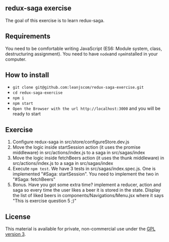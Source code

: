 ## redux-saga exercise

The goal of this exercise is to learn redux-saga.

## Requirements
You need to be comfortable writing JavaScript (ES6: Module system, class, destructuring assignment).
You need to have `node`and `npm`installed in your computer.

## How to install

- `git clone git@github.com:leanjscom/redux-saga-exercise.git`
- `cd redux-saga-exercise`
- `npm i`
- `npm start`
- `Open the Browser with the url http://localhost:3000` and you will be ready to start


## Exercise

1. Configure redux-saga in src/store/configureStore.dev.js
2. Move the logic inside startSession action (it uses the promise middleware) in src/actions/index.js to a saga in src/sagas/index
3. Move the logic inside fetchBeers action (it uses the thunk middleware) in src/actions/index.js to a saga in src/sagas/index
4. Execute `npm test`. We have 3 tests in src/sagas/index.spec.js. One is implemented "#Saga: startSession". You need to implement the two in "#Saga: fetchBeers"
5. Bonus. Have you got some extra time? implement a reducer, action and saga so every time the user likes a beer it is stored in the state. Display the list of liked beers in components/Navigations/Menu.jsx where it says "This is exercise question 5 ;)"

## License

This material is available for private, non-commercial use under the [GPL version 3](http://www.gnu.org/licenses/gpl-3.0-standalone.html).
